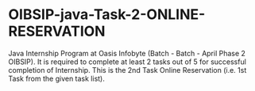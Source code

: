 # OIBSIP-java-Task-2-ONLINE-RESERVATION

Java Internship Program at Oasis Infobyte (Batch - Batch - April Phase 2 OIBSIP). 
It is required to complete at least 2 tasks out of 5 for successful completion of Internship. 
This is the 2nd Task Online Reservation (i.e. 1st Task from the given task list).
